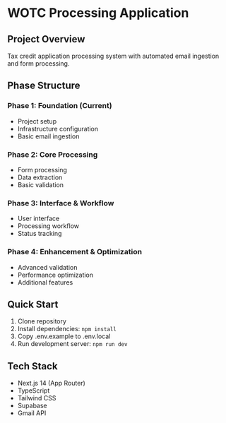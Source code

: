 # WOTC Processing Application

## Project Overview
Tax credit application processing system with automated email ingestion and form processing.

## Phase Structure

### Phase 1: Foundation (Current)
- Project setup
- Infrastructure configuration
- Basic email ingestion

### Phase 2: Core Processing
- Form processing
- Data extraction
- Basic validation

### Phase 3: Interface & Workflow
- User interface
- Processing workflow
- Status tracking

### Phase 4: Enhancement & Optimization
- Advanced validation
- Performance optimization
- Additional features

## Quick Start
1. Clone repository
2. Install dependencies: `npm install`
3. Copy .env.example to .env.local
4. Run development server: `npm run dev`

## Tech Stack
- Next.js 14 (App Router)
- TypeScript
- Tailwind CSS
- Supabase
- Gmail API
